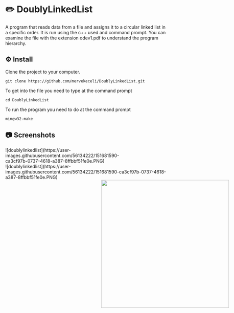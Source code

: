 # ✏️ DoublyLinkedList

A program that reads data from a file and assigns it to a circular linked list in a specific order. It is run using the c++ used and command prompt. You can examine the file with the extension odev1.pdf to understand the program hierarchy.

## ⚙️ Install

Clone the project to your computer.
```
git clone https://github.com/mervekeceli/DoublyLinkedList.git
```

To get into the file you need to type at the command prompt
```
cd DoublyLinkedList
```

To run the program you need to do at the command prompt
```
mingw32-make
```

## 📷 Screenshots
<div style="width:400px;">
![doublylinkedlist](https://user-images.githubusercontent.com/56134222/151681590-ca3cf97b-0737-4618-a387-8ffbbf51fe0e.PNG)
</div>
![doublylinkedlist](https://user-images.githubusercontent.com/56134222/151681590-ca3cf97b-0737-4618-a387-8ffbbf51fe0e.PNG)
<div style="display: flex; width: 1000px; justify-content: space-evenly;">
  <img src="blob:https://web.whatsapp.com/d12ed78a-9041-4d08-922e-162c3bdf1e63" width="400px;" alt=""/>
</div>



